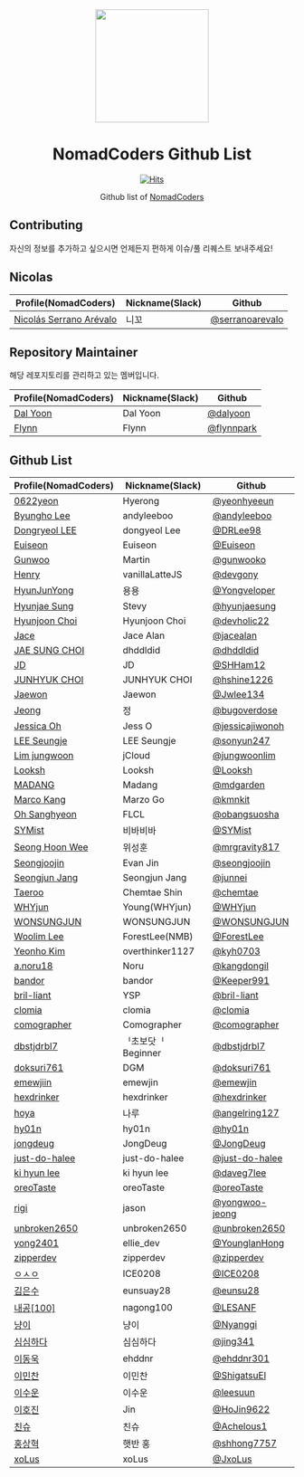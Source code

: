 <div align="center">
  <a href="https://nomadcoders.co/" alt="NomadCoders">
    <img src="./images/NomadCoders.png" width="200" height="200">
  </a>

# NomadCoders Github List

[![Hits](https://hits.seeyoufarm.com/api/count/incr/badge.svg?url=https%3A%2F%2Fgithub.com%2Fnomadcoders%2Fnomadcoders-github-list&count_bg=%23FF9500&title_bg=%23555555&icon=&icon_color=%23E7E7E7&title=hits&edge_flat=false)](https://hits.seeyoufarm.com)

Github list of [NomadCoders](https://nomadcoders.co/)

</div>

## Contributing

자신의 정보를 추가하고 싶으시면 언제든지 편하게 이슈/풀 리퀘스트 보내주세요!

## Nicolas

| Profile(NomadCoders)                                                   | Nickname(Slack) | Github                                               |
| ---------------------------------------------------------------------- | --------------- | ---------------------------------------------------- |
| [Nicolás Serrano Arévalo](https://nomadcoders.co/users/serranoarevalo) | 니꼬            | [@serranoarevalo](https://github.com/serranoarevalo) |

## Repository Maintainer

해당 레포지토리를 관리하고 있는 멤버입니다.

| Profile(NomadCoders)                                 | Nickname(Slack) | Github                                     |
| ---------------------------------------------------- | --------------- | ------------------------------------------ |
| [Dal Yoon](https://nomadcoders.co/users/yeodal.yoon) | Dal Yoon        | [@dalyoon](https://github.com/dalyoon)     |
| [Flynn](https://nomadcoders.co/users/flynnpark)      | Flynn           | [@flynnpark](https://github.com/flynnpark) |

## Github List

| Profile(NomadCoders)                                        | Nickname(Slack)   | Github                                               |
| ----------------------------------------------------------- | ----------------- | ---------------------------------------------------- |
| [0622yeon](https://nomadcoders.co/users/0622yeon)           | Hyerong           | [@yeonhyeeun](https://github.com/yeonhyeeun)         |
| [Byungho Lee](https://nomadcoders.co/users/andyleeboo92)    | andyleeboo        | [@andyleeboo](https://github.com/andyleeboo)         |
| [Dongryeol LEE](https://nomadcoders.co/users/dongyeol01)    | dongyeol Lee      | [@DRLee98](https://github.com/DRLee98)               |
| [Euiseon](https://nomadcoders.co/users/inia8inia)           | Euiseon           | [@Euiseon](https://github.com/Euiseon-Lee)           |
| [Gunwoo](https://nomadcoders.co/users/gunwoo.dev)           | Martin            | [@gunwooko](https://github.com/gunwooko)             |
| [Henry](https://nomadcoders.co/users/vanillalattejs)        | vanillaLatteJS    | [@devgony](https://github.com/devgony)               |
| [HyunJunYong](https://nomadcoders.co/users/yongyong)        | 용용              | [@Yongveloper](https://github.com/Yongveloper)       |
| [Hyunjae Sung](https://nomadcoders.co/users/stevy)          | Stevy             | [@hyunjaesung](https://github.com/hyunjaesung)       |
| [Hyunjoon Choi](https://nomadcoders.co/users/devholic)      | Hyunjoon Choi     | [@devholic22](https://github.com/devholic22)         |
| [Jace](https://nomadcoders.co/users/jacealan1)              | Jace Alan         | [@jacealan](https://github.com/jacealan)             |
| [JAE SUNG CHOI](https://nomadcoders.co/users/dhddldid04)    | dhddldid          | [@dhddldid](https://github.com/dhddldid)             |
| [JD](https://nomadcoders.co/users/sanham1992)               | JD                | [@SHHam12](https://github.com/SHHam12)               |
| [JUNHYUK CHOI](https://nomadcoders.co/users/hshine1226)     | JUNHYUK CHOI      | [@hshine1226](https://github.com/hshine1226)         |
| [Jaewon](https://nomadcoders.co/users/jwlee134)             | Jaewon            | [@Jwlee134](https://github.com/Jwlee134)             |
| [Jeong](https://nomadcoders.co/users/bugod)                 | 정                | [@bugoverdose](https://github.com/bugoverdose)       |
| [Jessica Oh](https://nomadcoders.co/users/joh)              | Jess O            | [@jessicajiwonoh](https://github.com/jessicajiwonoh) |
| [LEE Seungje](https://nomadcoders.co/users/sonyun24)        | LEE Seungje       | [@sonyun247](https://github.com/sonyun247)           |
| [Lim jungwoon](https://nomadcoders.co/users/wypo23)         | jCloud            | [@jungwoonlim](https://github.com/jungwoonlim)       |
| [Looksh](https://nomadcoders.co/users/lookshdev)            | Looksh            | [@Looksh](https://github.com/Looksh)                 |
| [MADANG](https://nomadcoders.co/users/madanggarden)         | Madang            | [@mdgarden](https://github.com/mdgarden)             |
| [Marco Kang](https://nomadcoders.co/users/kmnkit)           | Marzo Go          | [@kmnkit](https://github.com/kmnkit)                 |
| [Oh Sanghyeon](https://nomadcoders.co/users/obangsuosha)    | FLCL              | [@obangsuosha](https://github.com/obangsuosha)       |
| [SYMist](https://nomadcoders.co/users/mmist0226)            | 비바비바          | [@SYMist](https://github.com/SYMist)                 |
| [Seong Hoon Wee](https://nomadcoders.co/users/mrgravity817) | 위성훈            | [@mrgravity817](https://github.com/mrgravity817)     |
| [Seongjoojin](https://nomadcoders.co/users/qpyou1234)       | Evan Jin          | [@seongjoojin](https://github.com/seongjoojin)       |
| [Seongjun Jang](https://nomadcoders.co/users/peinguin77)    | Seongjun Jang     | [@junnei](https://github.com/junnei)                 |
| [Taeroo](https://nomadcoders.co/users/taeroo612)            | Chemtae Shin      | [@chemtae](https://github.com/chemtae)               |
| [WHYjun](https://nomadcoders.co/users/whyjun)               | Young(WHYjun)     | [@WHYjun](https://github.com/WHYjun)                 |
| [WONSUNGJUN](https://nomadcoders.co/users/wonsungjun)       | WONSUNGJUN        | [@WONSUNGJUN](https://github.com/wonsungjun)         |
| [Woolim Lee](https://nomadcoders.co/users/forestlee)        | ForestLee(NMB)    | [@ForestLee](https://github.com/ForestLee0513)       |
| [Yeonho Kim](https://nomadcoders.co/users/kyh0703)          | overthinker1127   | [@kyh0703](https://github.com/kyh0703)               |
| [a.noru18](https://nomadcoders.co/users/noru5728)           | Noru              | [@kangdongil](https://github.com/kangdongil)         |
| [bandor](https://nomadcoders.co/users/bandor)               | bandor            | [@Keeper991](https://github.com/Keeper991)           |
| [bril-liant](https://nomadcoders.co/users/brilliant)        | YSP               | [@bril-liant](https://github.com/bril-liant)         |
| [clomia](https://nomadcoders.co/users/clomia)               | clomia            | [@clomia](https://github.com/clomia)                 |
| [comographer](https://nomadcoders.co/users/kimgeunmo)       | Comographer       | [@comographer](https://github.com/comographer)       |
| [dbstjdrbl7](https://nomadcoders.co/users/dbstjdrbl7)       | ᅵ초보닷ᅵ Beginner | [@dbstjdrbl7](https://github.com/dbstjdrbl7)         |
| [doksuri761](https://nomadcoders.co/users/factorio)         | DGM               | [@doksuri761](https://github.com/doksuri761)         |
| [emewjiin](https://nomadcoders.co/users/emewjin)            | emewjin           | [@emewjin](https://github.com/emewjin)               |
| [hexdrinker](https://nomadcoders.co/users/hexdrinker)       | hexdrinker        | [@hexdrinker](https://github.com/hexdrinker)         |
| [hoya](https://nomadcoders.co/users/angelring127)           | 나루              | [@angelring127](https://github.com/angelring127)     |
| [hy01n](https://nomadcoders.co/users/hobbyhyoin)            | hy01n             | [@hy01n](https://github.com/hy01n)                   |
| [jongdeug](https://nomadcoders.co/users/jongdeug)           | JongDeug          | [@JongDeug](https://github.com/JongDeug)             |
| [just-do-halee](https://nomadcoders.co/users/dohalee)       | just-do-halee     | [@just-do-halee](https://github.com/just-do-halee)   |
| [ki hyun lee](https://nomadcoders.co/users/daveg7lee)       | ki hyun lee       | [@daveg7lee](https://github.com/daveg7lee)           |
| [oreoTaste](https://nomadcoders.co/users/oreotaste)         | oreoTaste         | [@oreoTaste](https://github.com/oreoTaste)           |
| [rigi](https://nomadcoders.co/users/jywoo9)                 | jason             | [@yongwoo-jeong](https://github.com/yongwoo-jeong)   |
| [unbroken2650](https://nomadcoders.co/users/unbroken2650)   | unbroken2650      | [@unbroken2650](https://github.com/unbroken2650)     |
| [yong2401](https://nomadcoders.co/users/yong2401)           | ellie_dev         | [@YounglanHong](https://github.com/YounglanHong)     |
| [zipperdev](https://nomadcoders.co/users/zipperdev)         | zipperdev         | [@zipperdev](https://github.com/zipperdev)           |
| [ㅇㅅㅇ](https://nomadcoders.co/users/ice0208)              | ICE0208           | [@ICE0208](https://github.com/ICE0208)               |
| [김은수](https://nomadcoders.co/users/eunsuay28)            | eunsuay28         | [@eunsu28](https://github.com/eunsu28)               |
| [내공[100]](https://nomadcoders.co/users/nagong100)         | nagong100         | [@LESANF](https://github.com/LESANF)                 |
| [냥이](https://nomadcoders.co/users/taewoo0904)             | 냥이              | [@Nyanggi](https://github.com/Nyanggi)               |
| [심심하다](https://nomadcoders.co/users/legendpig)          | 심심하다          | [@jing341](https://github.com/jing341)               |
| [이동욱](https://nomadcoders.co/users/ehddnr)               | ehddnr            | [@ehddnr301](https://github.com/ehddnr301)           |
| [이민찬](https://nomadcoders.co/users/shigatsu970704)       | 이민찬            | [@ShigatsuEl](https://github.com/ShigatsuEl)         |
| [이수운](https://nomadcoders.co/users/sktjsvy2)             | 이수운            | [@leesuun](https://github.com/leesuun)               |
| [이호진](https://nomadcoders.co/users/kiss0104040)          | Jin               | [@HoJin9622](https://github.com/HoJin9622)           |
| [친슈](https://nomadcoders.co/users/koreanjs)               | 친슈              | [@Achelous1](https://github.com/Achelous1)           |
| [홍상혁](https://nomadcoders.co/users/ghdtkdgur123)         | 햇반 홍           | [@shhong7757](https://github.com/shhong7757)         |
| [xoLus](https://nomadcoders.co/users/xoLus)         | xoLus           | [@JxoLus](https://github.com/JxoLus)         |